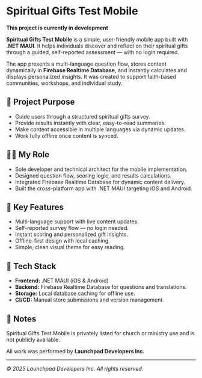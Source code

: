 # Spiritual Gifts Test Mobile

**This project is currently in development**

**Spiritual Gifts Test Mobile** is a simple, user-friendly mobile app built with **.NET MAUI**. It helps individuals discover and reflect on their spiritual gifts through a guided, self-reported assessment — with no login required.

The app presents a multi-language question flow, stores content dynamically in **Firebase Realtime Database**, and instantly calculates and displays personalized insights. It was created to support faith-based communities, workshops, and individual study.

## 🔹 Project Purpose

- Guide users through a structured spiritual gifts survey.
- Provide results instantly with clear, easy-to-read summaries.
- Make content accessible in multiple languages via dynamic updates.
- Work fully offline once content is synced.

## 🧑‍💼 My Role

- Sole developer and technical architect for the mobile implementation.
- Designed question flow, scoring logic, and results calculations.
- Integrated Firebase Realtime Database for dynamic content delivery.
- Built the cross-platform app with .NET MAUI targeting iOS and Android.

## 🚀 Key Features

- Multi-language support with live content updates.
- Self-reported survey flow — no login needed.
- Instant scoring and personalized gift insights.
- Offline-first design with local caching.
- Simple, clean visual theme for easy reading.

## 🧰 Tech Stack

- **Frontend:** .NET MAUI (iOS & Android)
- **Backend:** Firebase Realtime Database for questions and translations.
- **Storage:** Local database caching for offline use.
- **CI/CD:** Manual store submissions and version management.

## 🔐 Notes

Spiritual Gifts Test Mobile is privately listed for church or ministry use and is not publicly available.

All work was performed by **Launchpad Developers Inc.**

---

_© 2025 Launchpad Developers Inc. All rights reserved._